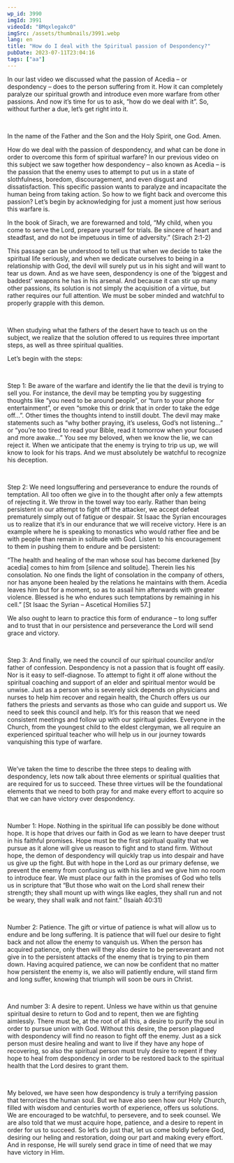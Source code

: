 ```yaml
---
wp_id: 3990
imgId: 3991
videoId: "BMqxlegakc0"
imgSrc: /assets/thumbnails/3991.webp
lang: en
title: "How do I deal with the Spiritual passion of Despondency?"
pubDate: 2023-07-11T23:04:16
tags: ["aa"]
---
```


In our last video we discussed what the passion of Acedia – or despondency – does to the person suffering from it. How it can completely paralyze our spiritual growth and introduce even more warfare from other passions. And now it’s time for us to ask, “how do we deal with it”. So, without further a due, let’s get right into it.</p>

<p>&nbsp;</p>
<p>In the name of the Father and the Son and the Holy Spirit, one God. Amen.</p>
<p>How do we deal with the passion of despondency, and what can be done in order to overcome this form of spiritual warfare? In our previous video on this subject we saw together how despondency – also known as Acedia – is the passion that the enemy uses to attempt to put us in a state of slothfulness, boredom, discouragement, and even disgust and dissatisfaction. This specific passion wants to paralyze and incapacitate the human being from taking action. So how to we fight back and overcome this passion? Let’s begin by acknowledging for just a moment just how serious this warfare is.</p>
<p>In the book of Sirach, we are forewarned and told, “My child, when you come to serve the Lord, prepare yourself for trials. Be sincere of heart and steadfast, and do not be impetuous in time of adversity.” (Sirach 2:1-2)</p>
<p>This passage can be understood to tell us that when we decide to take the spiritual life seriously, and when we dedicate ourselves to being in a relationship with God, the devil will surely put us in his sight and will want to tear us down. And as we have seen, despondency is one of the ‘biggest and baddest’ weapons he has in his arsenal. And because it can stir up many other passions, its solution is not simply the acquisition of a virtue, but rather requires our full attention. We must be sober minded and watchful to properly grapple with this demon.</p>
<p>&nbsp;</p>
<p>When studying what the fathers of the desert have to teach us on the subject, we realize that the solution offered to us requires three important steps, as well as three spiritual qualities.</p>
<p>Let’s begin with the steps:</p>
<p>&nbsp;</p>
<p>Step 1: Be aware of the warfare and identify the lie that the devil is trying to sell you. For instance, the devil may be tempting you by suggesting thoughts like “you need to be around people”, or “turn to your phone for entertainment”, or even “smoke this or drink that in order to take the edge off…”. Other times the thoughts intend to instill doubt. The devil may make statements such as “why bother praying, it’s useless, God’s not listening…” or “you’re too tired to read your Bible, read it tomorrow when your focused and more awake…” You see my beloved, when we know the lie, we can reject it. When we anticipate that the enemy is trying to trip us up, we will know to look for his traps. And we must absolutely be watchful to recognize his deception.</p>
<p>&nbsp;</p>
<p>Step 2: We need longsuffering and perseverance to endure the rounds of temptation. All too often we give in to the thought after only a few attempts of rejecting it. We throw in the towel way too early. Rather than being persistent in our attempt to fight off the attacker, we accept defeat prematurely simply out of fatigue or despair. St Isaac the Syrian encourages us to realize that it’s in our endurance that we will receive victory. Here is an example where he is speaking to monastics who would rather flee and be with people than remain in solitude with God. Listen to his encouragement to them in pushing them to endure and be persistent:</p>
<p>“The health and healing of the man whose soul has become darkened [by acedia] comes to him from [silence and solitude]. Therein lies his consolation. No one finds the light of consolation in the company of others, nor has anyone been healed by the relations he maintains with them. Acedia leaves him but for a moment, so as to assail him afterwards with greater violence. Blessed is he who endures such temptations by remaining in his cell.&#8221; [St Isaac the Syrian &#8211; Ascetical Homilies 57.]</p>
<p>We also ought to learn to practice this form of endurance – to long suffer and to trust that in our persistence and perseverance the Lord will send grace and victory.</p>
<p>&nbsp;</p>
<p>Step 3: And finally, we need the council of our spiritual councilor and/or father of confession. Despondency is not a passion that is fought off easily. Nor is it easy to self-diagnose. To attempt to fight it off alone without the spiritual coaching and support of an elder and spiritual mentor would be unwise. Just as a person who is severely sick depends on physicians and nurses to help him recover and regain health, the Church offers us our fathers the priests and servants as those who can guide and support us. We need to seek this council and help. It’s for this reason that we need consistent meetings and follow up with our spiritual guides. Everyone in the Church, from the youngest child to the eldest clergyman, we all require an experienced spiritual teacher who will help us in our journey towards vanquishing this type of warfare.</p>
<p>&nbsp;</p>
<p>We’ve taken the time to describe the three steps to dealing with despondency, lets now talk about three elements or spiritual qualities that are required for us to succeed. These three virtues will be the foundational elements that we need to both pray for and make every effort to acquire so that we can have victory over despondency.</p>
<p>&nbsp;</p>
<p>Number 1: Hope. Nothing in the spiritual life can possibly be done without hope. It is hope that drives our faith in God as we learn to have deeper trust in his faithful promises. Hope must be the first spiritual quality that we pursue as it alone will give us reason to fight and to stand firm. Without hope, the demon of despondency will quickly trap us into despair and have us give up the fight. But with hope in the Lord as our primary defense, we prevent the enemy from confusing us with his lies and we give him no room to introduce fear. We must place our faith in the promises of God who tells us in scripture that “But those who wait on the Lord shall renew their strength; they shall mount up with wings like eagles, they shall run and not be weary, they shall walk and not faint.” (Isaiah 40:31)</p>
<p>&nbsp;</p>
<p>Number 2: Patience. The gift or virtue of patience is what will allow us to endure and be long suffering. It is patience that will fuel our desire to fight back and not allow the enemy to vanquish us. When the person has acquired patience, only then will they also desire to be perseverant and not give in to the persistent attacks of the enemy that is trying to pin them down. Having acquired patience, we can now be confident that no matter how persistent the enemy is, we also will patiently endure, will stand firm and long suffer, knowing that triumph will soon be ours in Christ.</p>
<p>&nbsp;</p>
<p>And number 3: A desire to repent. Unless we have within us that genuine spiritual desire to return to God and to repent, then we are fighting aimlessly. There must be, at the root of all this, a desire to purify the soul in order to pursue union with God. Without this desire, the person plagued with despondency will find no reason to fight off the enemy. Just as a sick person must desire healing and want to live if they have any hope of recovering, so also the spiritual person must truly desire to repent if they hope to heal from despondency in order to be restored back to the spiritual health that the Lord desires to grant them.</p>
<p>&nbsp;</p>
<p>My beloved, we have seen how despondency is truly a terrifying passion that terrorizes the human soul. But we have also seen how our Holy Church, filled with wisdom and centuries worth of experience, offers us solutions. We are encouraged to be watchful, to persevere, and to seek counsel. We are also told that we must acquire hope, patience, and a desire to repent in order for us to succeed. So let’s do just that, let us come boldly before God, desiring our heling and restoration, doing our part and making every effort. And in response, He will surely send grace in time of need that we may have victory in Him.</p>

